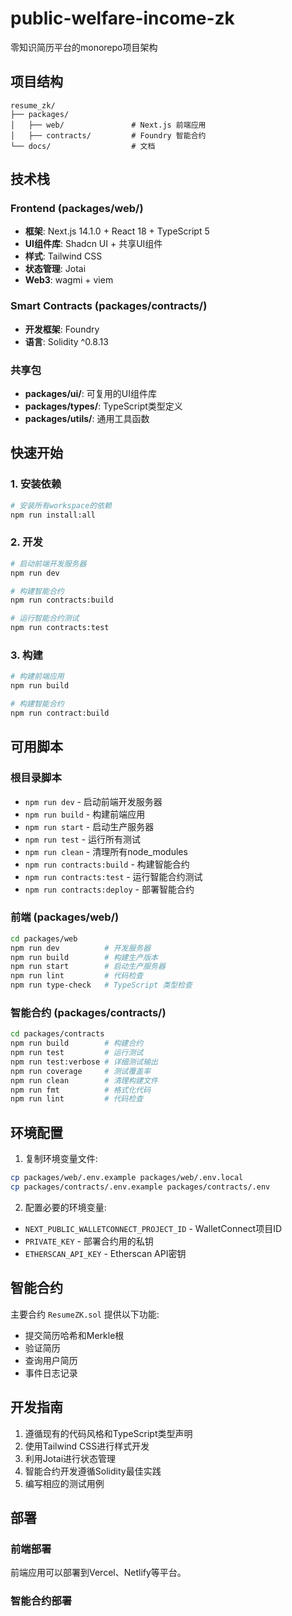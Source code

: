 # public-welfare-income-zk

零知识简历平台的monorepo项目架构

## 项目结构

```
resume_zk/
├── packages/
│   ├── web/               # Next.js 前端应用
│   ├── contracts/         # Foundry 智能合约
└── docs/                  # 文档
```

## 技术栈

### Frontend (packages/web/)
- **框架**: Next.js 14.1.0 + React 18 + TypeScript 5
- **UI组件库**: Shadcn UI + 共享UI组件
- **样式**: Tailwind CSS
- **状态管理**: Jotai
- **Web3**: wagmi + viem

### Smart Contracts (packages/contracts/)
- **开发框架**: Foundry
- **语言**: Solidity ^0.8.13

### 共享包
- **packages/ui/**: 可复用的UI组件库
- **packages/types/**: TypeScript类型定义
- **packages/utils/**: 通用工具函数

## 快速开始

### 1. 安装依赖

```bash
# 安装所有workspace的依赖
npm run install:all
```

### 2. 开发

```bash
# 启动前端开发服务器
npm run dev

# 构建智能合约
npm run contracts:build

# 运行智能合约测试
npm run contracts:test
```

### 3. 构建

```bash
# 构建前端应用
npm run build

# 构建智能合约
npm run contract:build
```

## 可用脚本

### 根目录脚本
- `npm run dev` - 启动前端开发服务器
- `npm run build` - 构建前端应用
- `npm run start` - 启动生产服务器
- `npm run test` - 运行所有测试
- `npm run clean` - 清理所有node_modules
- `npm run contracts:build` - 构建智能合约
- `npm run contracts:test` - 运行智能合约测试
- `npm run contracts:deploy` - 部署智能合约

### 前端 (packages/web/)
```bash
cd packages/web
npm run dev          # 开发服务器
npm run build        # 构建生产版本
npm run start        # 启动生产服务器
npm run lint         # 代码检查
npm run type-check   # TypeScript 类型检查
```

### 智能合约 (packages/contracts/)
```bash
cd packages/contracts
npm run build        # 构建合约
npm run test         # 运行测试
npm run test:verbose # 详细测试输出
npm run coverage     # 测试覆盖率
npm run clean        # 清理构建文件
npm run fmt          # 格式化代码
npm run lint         # 代码检查
```

## 环境配置

1. 复制环境变量文件:
```bash
cp packages/web/.env.example packages/web/.env.local
cp packages/contracts/.env.example packages/contracts/.env
```

2. 配置必要的环境变量:
- `NEXT_PUBLIC_WALLETCONNECT_PROJECT_ID` - WalletConnect项目ID
- `PRIVATE_KEY` - 部署合约用的私钥
- `ETHERSCAN_API_KEY` - Etherscan API密钥

## 智能合约

主要合约 `ResumeZK.sol` 提供以下功能:
- 提交简历哈希和Merkle根
- 验证简历
- 查询用户简历
- 事件日志记录

## 开发指南

1. 遵循现有的代码风格和TypeScript类型声明
2. 使用Tailwind CSS进行样式开发
3. 利用Jotai进行状态管理
4. 智能合约开发遵循Solidity最佳实践
5. 编写相应的测试用例

## 部署

### 前端部署
前端应用可以部署到Vercel、Netlify等平台。

### 智能合约部署
